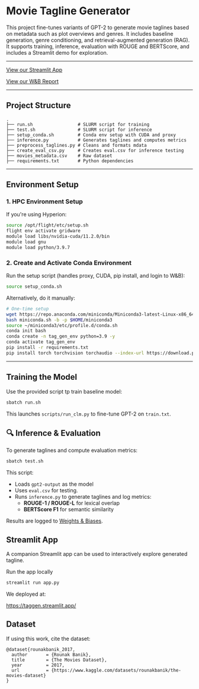 
# Movie Tagline Generator

This project fine-tunes variants of GPT-2 to generate movie taglines based on metadata such as plot overviews and genres. It includes baseline generation, genre conditioning, and retrieval-augmented generation (RAG). It supports training, inference, evaluation with ROUGE and BERTScore, and includes a Streamlit demo for exploration.

---

[View our Streamlit App](https://taggen.streamlit.app/)

[View our W&B Report](https://api.wandb.ai/links/camgitblame-city-university-of-london/xuucaogs)

---

## Project Structure

```
.
├── run.sh                 # SLURM script for training
├── test.sh                # SLURM script for inference
├── setup_conda.sh         # Conda env setup with CUDA and proxy
├── inference.py           # Generates taglines and computes metrics
├── preprocess_taglines.py # Cleans and formats mdata
├── create_eval_csv.py     # Creates eval.csv for inference testing
├── movies_metadata.csv    # Raw dataset
├── requirements.txt       # Python dependencies
```

---

## Environment Setup

### 1. HPC Environment Setup

If you're using  Hyperion:

```bash
source /opt/flight/etc/setup.sh
flight env activate gridware
module load libs/nvidia-cuda/11.2.0/bin
module load gnu
module load python/3.9.7
```

### 2. Create and Activate Conda Environment

Run the setup script (handles proxy, CUDA, pip install, and login to W&B):

```bash
source setup_conda.sh
```

Alternatively, do it manually:

```bash
# One-time setup
wget https://repo.anaconda.com/miniconda/Miniconda3-latest-Linux-x86_64.sh -O miniconda.sh
bash miniconda.sh -b -p $HOME/miniconda3
source ~/miniconda3/etc/profile.d/conda.sh
conda init bash
conda create -n tag_gen_env python=3.9 -y
conda activate tag_gen_env
pip install -r requirements.txt
pip install torch torchvision torchaudio --index-url https://download.pytorch.org/whl/cu118
```

---

## Training the Model

Use the provided script tp train baseline model:

```bash
sbatch run.sh
```

This launches `scripts/run_clm.py` to fine-tune GPT-2 on `train.txt`. 


## 🔍 Inference & Evaluation

To generate taglines and compute evaluation metrics:

```bash
sbatch test.sh
```

This script:

- Loads `gpt2-output` as the model
- Uses `eval.csv` for testing. 
- Runs `inference.py` to generate taglines and log metrics:
  - **ROUGE-1 / ROUGE-L** for lexical overlap
  - **BERTScore F1** for semantic similarity

Results are logged to [Weights & Biases](https://wandb.ai/).


## Streamlit App 

A companion Streamlit app can be used to interactively explore generated tagline.

Run the app locally

```bash
streamlit run app.py
```
We deployed at:

https://taggen.streamlit.app/


## Dataset

If using this work, cite the dataset:

```
@dataset{rounakbanik_2017,
  author       = {Rounak Banik},
  title        = {The Movies Dataset},
  year         = 2017,
  url          = {https://www.kaggle.com/datasets/rounakbanik/the-movies-dataset}
}
```
